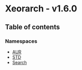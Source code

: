 # Xeorarch - v1.6.0

## Table of contents

### Namespaces

- [AUR](../wiki/AUR)
- [STD](../wiki/STD)
- [Search](../wiki/Search)
